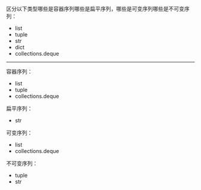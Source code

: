 区分以下类型哪些是容器序列哪些是扁平序列，哪些是可变序列哪些是不可变序列：
- list
- tuple
- str
- dict
- collections.deque

----

容器序列：

- list
- tuple
- collections.deque

扁平序列：

- str

可变序列：

- list
- collections.deque

不可变序列：

- tuple
- str